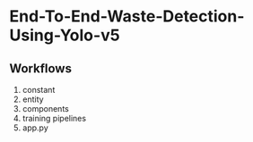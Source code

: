 # End-To-End-Waste-Detection-Using-Yolo-v5

## Workflows

1. constant
2. entity 
3. components 
4. training pipelines
5. app.py